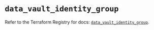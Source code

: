 # `data_vault_identity_group`

Refer to the Terraform Registry for docs: [`data_vault_identity_group`](https://registry.terraform.io/providers/hashicorp/vault/5.0.0/docs/data-sources/identity_group).
